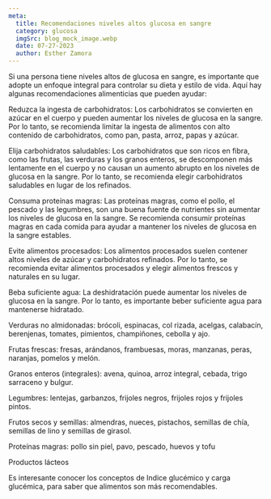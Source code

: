 ```yaml
---
meta:
  title: Recomendaciones niveles altos glucosa en sangre
  category: glucosa
  imgSrc: blog_mock_image.webp
  date: 07-27-2023
  author: Esther Zamora
---
```


Si una persona tiene niveles altos de glucosa en sangre, es importante que adopte un enfoque integral para controlar su dieta y estilo de vida. Aquí hay algunas recomendaciones alimenticias que pueden ayudar:

Reduzca la ingesta de carbohidratos: Los carbohidratos se convierten en azúcar en el cuerpo y pueden aumentar los niveles de glucosa en la sangre. Por lo tanto, se recomienda limitar la ingesta de alimentos con alto contenido de carbohidratos, como pan, pasta, arroz, papas y azúcar.

Elija carbohidratos saludables: Los carbohidratos que son ricos en fibra, como las frutas, las verduras y los granos enteros, se descomponen más lentamente en el cuerpo y no causan un aumento abrupto en los niveles de glucosa en la sangre. Por lo tanto, se recomienda elegir carbohidratos saludables en lugar de los refinados.

Consuma proteínas magras: Las proteínas magras, como el pollo, el pescado y las legumbres, son una buena fuente de nutrientes sin aumentar los niveles de glucosa en la sangre. Se recomienda consumir proteínas magras en cada comida para ayudar a mantener los niveles de glucosa en la sangre estables.

Evite alimentos procesados: Los alimentos procesados suelen contener altos niveles de azúcar y carbohidratos refinados. Por lo tanto, se recomienda evitar alimentos procesados y elegir alimentos frescos y naturales en su lugar.

Beba suficiente agua: La deshidratación puede aumentar los niveles de glucosa en la sangre. Por lo tanto, es importante beber suficiente agua para mantenerse hidratado.

Verduras no almidonadas: brócoli, espinacas, col rizada, acelgas, calabacín, berenjenas, tomates, pimientos, champiñones, cebolla y ajo.

Frutas frescas: fresas, arándanos, frambuesas, moras, manzanas, peras, naranjas, pomelos y melón.

Granos enteros (integrales): avena, quinoa, arroz integral, cebada, trigo sarraceno y bulgur.

Legumbres: lentejas, garbanzos, frijoles negros, frijoles rojos y frijoles pintos.

Frutos secos y semillas: almendras, nueces, pistachos, semillas de chía, semillas de lino y semillas de girasol.

Proteínas magras: pollo sin piel, pavo, pescado, huevos y tofu

Productos lácteos

Es interesante conocer los conceptos de Indice glucémico y carga glucémica, para saber que alimentos son más recomendables.
